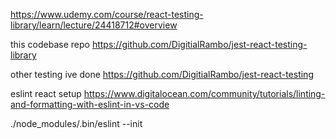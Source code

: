 https://www.udemy.com/course/react-testing-library/learn/lecture/24418712#overview


this codebase repo
https://github.com/DigitialRambo/jest-react-testing-library

other testing ive done
https://github.com/DigitialRambo/jest-react-testing

eslint react setup
https://www.digitalocean.com/community/tutorials/linting-and-formatting-with-eslint-in-vs-code

./node_modules/.bin/eslint --init

